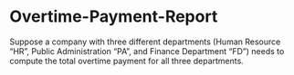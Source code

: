 # Overtime-Payment-Report
Suppose a company with three different departments (Human Resource “HR”, Public Administration “PA”, and Finance Department “FD”) needs to compute the total overtime payment for all three departments.
